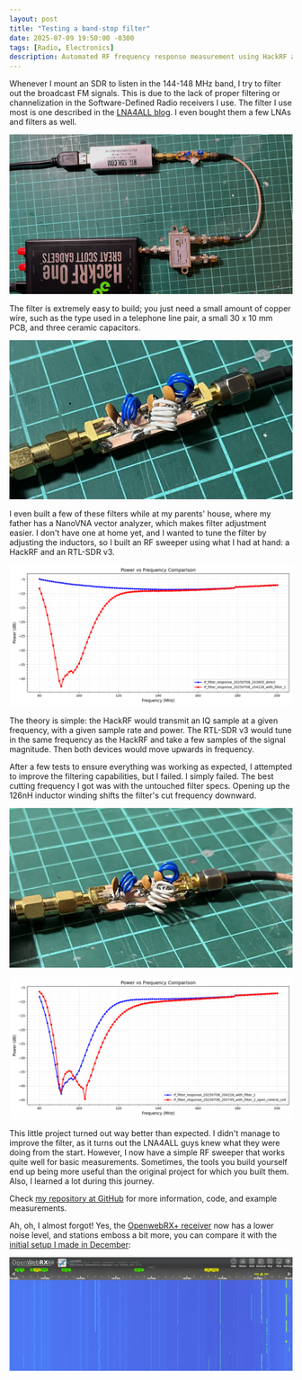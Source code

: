 ```yaml
---
layout: post
title: "Testing a band-stop filter"
date: 2025-07-09 19:50:00 -0300
tags: [Radio, Electronics]
description: Automated RF frequency response measurement using HackRF and RTL-SDR
---
```


Whenever I mount an SDR to listen in the 144-148 MHz band, I try to filter out the broadcast FM signals. This is due to the lack of proper filtering or channelization in the Software-Defined Radio receivers I use. The filter I use most is one described in the [LNA4ALL blog](http://lna4all.blogspot.com/2015/10/diy-fm-trap-or-88-108-mhz-band-stop.html). I even bought them a few LNAs and filters as well.

![Complete setup](../assets/images/band-stop-filter-1/complete.jpg)

The filter is extremely easy to build; you just need a small amount of copper wire, such as the type used in a telephone line pair, a small 30 x 10 mm PCB, and three ceramic capacitors.

![Filter in detail](../assets/images/band-stop-filter-1/filter_detail.jpg)

I even built a few of these filters while at my parents' house, where my father has a NanoVNA vector analyzer, which makes filter adjustment easier. I don't have one at home yet, and I wanted to tune the filter by adjusting the inductors, so I built an RF sweeper using what I had at hand: a HackRF and an RTL-SDR v3.

![No filter vs filter comparison](../assets/images/band-stop-filter-1/Figure_1_filter_comparison.png)

The theory is simple: the HackRF would transmit an IQ sample at a given frequency, with a given sample rate and power. The RTL-SDR v3 would tune in the same frequency as the HackRF and take a few samples of the signal magnitude. Then both devices would move upwards in frequency.

After a few tests to ensure everything was working as expected, I attempted to improve the filtering capabilities, but I failed. I simply failed. The best cutting frequency I got was with the untouched filter specs. Opening up the 126nH inductor winding shifts the filter's cut frequency downward.

![Coil winding open](../assets/images/band-stop-filter-1/filter_coil_open.jpg)


![Coil winding open results](../assets/images/band-stop-filter-1/Figure_2_filter_open_coil.png)

This little project turned out way better than expected. I didn't manage to improve the filter, as it turns out the LNA4ALL guys knew what they were doing from the start. However, I now have a simple RF sweeper that works quite well for basic measurements. Sometimes, the tools you build yourself end up being more useful than the original project for which you built them. Also, I learned a lot during this journey.

Check [my repository at GitHub](https://github.com/reynico/rf-response-sweep) for more information, code, and example measurements.

Ah, oh, I almost forgot! Yes, the [OpenwebRX+ receiver](https://sdr.nico.ninja:8443/) now has a lower noise level, and stations emboss a bit more, you can compare it with the [initial setup I made in December](https://blog.nico.ninja/dual-band-openwebrx/):

![Current noise level and signals](../assets/images/band-stop-filter-1/openwebrx_filtered.png)
